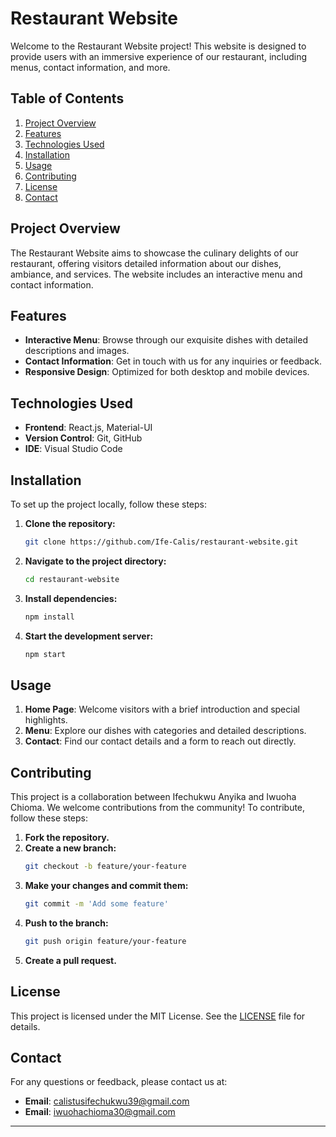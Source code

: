 # Restaurant Website

Welcome to the Restaurant Website project! This website is designed to provide users with an immersive experience of our restaurant, including menus, contact information, and more.

## Table of Contents

1. [Project Overview](#project-overview)
2. [Features](#features)
3. [Technologies Used](#technologies-used)
4. [Installation](#installation)
5. [Usage](#usage)
6. [Contributing](#contributing)
7. [License](#license)
8. [Contact](#contact)

## Project Overview

The Restaurant Website aims to showcase the culinary delights of our restaurant, offering visitors detailed information about our dishes, ambiance, and services. The website includes an interactive menu and contact information.

## Features

- **Interactive Menu**: Browse through our exquisite dishes with detailed descriptions and images.
- **Contact Information**: Get in touch with us for any inquiries or feedback.
- **Responsive Design**: Optimized for both desktop and mobile devices.

## Technologies Used

- **Frontend**: React.js, Material-UI
- **Version Control**: Git, GitHub
- **IDE**: Visual Studio Code

## Installation

To set up the project locally, follow these steps:

1. **Clone the repository:**
    ```bash
    git clone https://github.com/Ife-Calis/restaurant-website.git
    ```
2. **Navigate to the project directory:**
    ```bash
    cd restaurant-website
    ```
3. **Install dependencies:**
    ```bash
    npm install
    ```

4. **Start the development server:**
    ```bash
    npm start
    ```

## Usage

1. **Home Page**: Welcome visitors with a brief introduction and special highlights.
2. **Menu**: Explore our dishes with categories and detailed descriptions.
3. **Contact**: Find our contact details and a form to reach out directly.

## Contributing

This project is a collaboration between Ifechukwu Anyika and Iwuoha Chioma. We welcome contributions from the community! To contribute, follow these steps:

1. **Fork the repository.**
2. **Create a new branch:**
    ```bash
    git checkout -b feature/your-feature
    ```
3. **Make your changes and commit them:**
    ```bash
    git commit -m 'Add some feature'
    ```
4. **Push to the branch:**
    ```bash
    git push origin feature/your-feature
    ```
5. **Create a pull request.**

## License

This project is licensed under the MIT License. See the [LICENSE](LICENSE) file for details.

## Contact

For any questions or feedback, please contact us at:

- **Email**: [calistusifechukwu39@gmail.com](calistusifechukwu39@gmail.com)
- **Email**: [iwuohachioma30@gmail.com](iwuohachioma30@gmail.com)

---